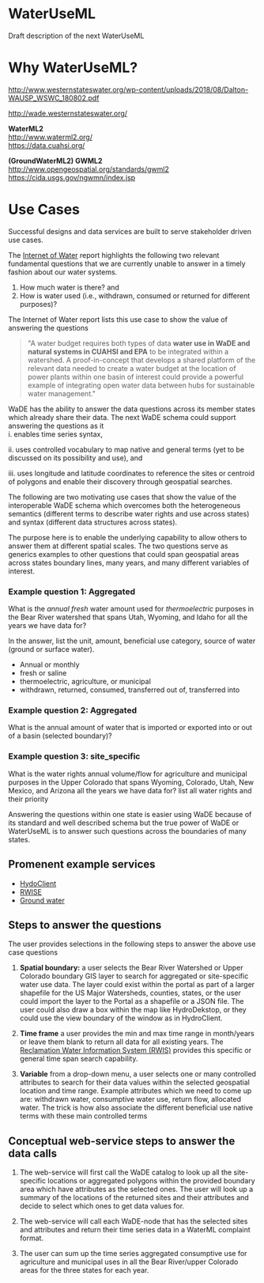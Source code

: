 # WaterUseML
Draft description of the next WaterUseML

# Why WaterUseML?

http://www.westernstateswater.org/wp-content/uploads/2018/08/Dalton-WAUSP_WSWC_180802.pdf

http://wade.westernstateswater.org/


**WaterML2**  
http://www.waterml2.org/  
https://data.cuahsi.org/


**(GroundWaterML2) GWML2**  
http://www.opengeospatial.org/standards/gwml2
https://cida.usgs.gov/ngwmn/index.jsp


# Use Cases
Successful designs and data services are built to serve stakeholder driven use cases. 

The [Internet of Water][1] report highlights the following two relevant fundamental questions that we are currently unable to answer  in a timely fashion about our water systems.

1.	How much water is there? and
2.	How is water used (i.e., withdrawn, consumed or returned for different purposes)?

The Internet of Water report lists this use case to show the value of answering the questions
>"A water budget requires both types of data **water use in WaDE and natural systems in CUAHSI and EPA** to be integrated within a watershed.  A proof-in-concept that develops a shared platform of the relevant data needed to create a water budget at the location of power plants within one basin of interest could provide a powerful example of integrating open water data between hubs for sustainable water management."

WaDE has the ability to answer the data questions across its member states which already share their data. The next WaDE schema could support answering the questions as it   
i. enables time series syntax,   

ii. uses controlled vocabulary to map native and general terms (yet to be discussed on its possibility and use), and   

iii. uses longitude and latitude coordinates to reference the sites or centroid of polygons and enable their discovery through geospatial searches.   

The following are two motivating use cases that show the value of the interoperable WaDE schema which overcomes both the heterogeneous semantics (different terms to describe water rights and use across states) and syntax (different data structures across states). 

The purpose here is to enable the underlying capability to allow others to answer them at different spatial scales. The two questions serve as generics examples to other questions that could span geospatial areas across states boundary lines, many years, and many different variables of interest. 


### Example question 1: Aggregated   
What is the _annual_ _fresh_ water amount used for _thermoelectric_ purposes in the Bear River watershed that spans Utah, Wyoming, and Idaho for all the years we have data for?   

In the answer, list the unit, amount, beneficial use category, source of water (ground or surface water).  

* Annual or monthly
* fresh or saline
* thermoelectric, agriculture, or municipal
* withdrawn, returned, consumed, transferred out of, transferred into  

 ### Example question 2: Aggregated   
What is the annual amount of water that is imported or exported into or out of a basin (selected boundary)?   


### Example question 3: site_specific   
What is the water rights annual volume/flow for agriculture and municipal purposes in the Upper Colorado that spans Wyoming, Colorado, Utah, New Mexico, and Arizona all the years we have data for? list all water rights and their priority


Answering the questions within one state is easier using WaDE because of its standard and well described schema but the true power of WaDE or WaterUseML is to answer such questions across the boundaries of many states.  

## Promenent example services
* [HydoClient](https://data.cuahsi.org/)
* [RWISE](https://water.usbr.gov/RWISmap.php)
* [Ground water](https://cida.usgs.gov/ngwmn/index.jsp)



## Steps to answer the questions   
The user provides selections in the following steps to answer the above use case questions    

1.	**Spatial boundary:** a user selects the Bear River Watershed or Upper Colorado boundary GIS layer to search for aggregated or site-specific water use data. The layer could exist within the portal as part of a larger shapefile for the US Major Watersheds, counties, states, or the user could import the layer to the Portal as a shapefile or a JSON file. The user could also draw a box within the map like HydroDekstop, or they could use the view boundary of the window as in HydroClient.

2.	**Time frame** a user provides the min and max time range in month/years or leave them blank to return all data for all existing years. The [Reclamation Water Information System (RWIS)][2] provides this specific or general time span search capability. 

3.	**Variable** from a drop-down menu, a user selects one or many controlled attributes to search for their data values within the selected geospatial location and time range. Example attributes which we need to come up are: withdrawn water, consumptive water use, return flow, allocated water. The trick is how also associate the different beneficial use native terms with these main controlled terms    
## Conceptual web-service steps to answer the data calls   

1.  The web-service will first call the WaDE catalog to look up all the site-specific locations or aggregated polygons within the provided boundary area which have attributes as the selected ones. The user will look up a summary of the locations of the returned sites and their attributes and decide to select which ones to get data values for.    

2.  The web-service will call each WaDE-node that has the selected sites and attributes and return their time series data in a WaterML complaint format.   

3.  The user can sum up the time series aggregated consumptive use for agriculture and municipal uses in all the Bear River/upper Colorado areas for the three states for each year.     



[1]:https://www.aspeninstitute.org/publications/internet-of-water/
[2]:https://water.usbr.gov/RWISmap.php  

